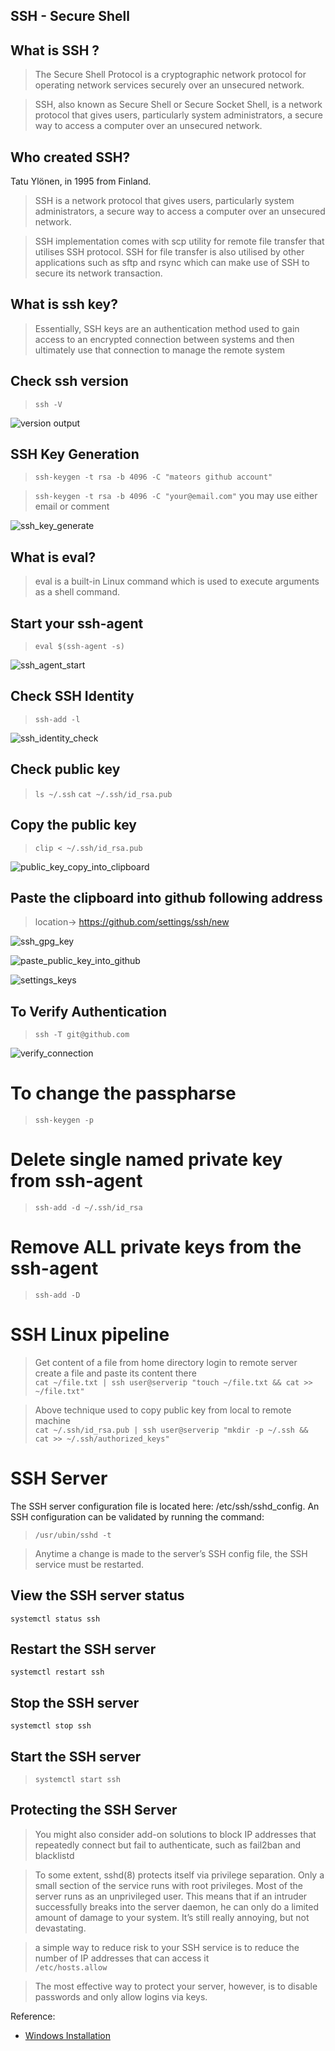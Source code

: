 
## SSH - Secure Shell
## What is SSH ?
> The Secure Shell Protocol is a cryptographic network protocol for operating network services securely over an unsecured network.

> SSH, also known as Secure Shell or Secure Socket Shell, is a network protocol that gives users, particularly system administrators, a secure way to access a computer over an unsecured network.

## Who created SSH?
Tatu Ylönen, in 1995 from Finland.

> SSH is a network protocol that gives users, particularly system administrators, a secure way to access a computer over an unsecured network.

> SSH implementation comes with scp utility for remote file transfer that utilises SSH protocol. SSH for file transfer is also utilised by other applications such as sftp and rsync which can make use of SSH to secure its network transaction.


## What is ssh key?
> Essentially, SSH keys are an authentication method used to gain access to an encrypted connection between systems and then ultimately use that connection to manage the remote system

## Check ssh version
> `ssh -V`

![version output](./ssh_version.png)

## SSH Key Generation
> `ssh-keygen -t rsa -b 4096 -C "mateors github account"`

> `ssh-keygen -t rsa -b 4096 -C "your@email.com"` you may use either email or comment

![ssh_key_generate](./ssh_keygen.png)

## What is eval?
> eval is a built-in Linux command which is used to execute arguments as a shell command.

## Start your ssh-agent
> `eval $(ssh-agent -s)`

![ssh_agent_start](./ssh_agent_start.png)

## Check SSH Identity
> `ssh-add -l`

![ssh_identity_check](./ssh_identity_check.png)

## Check public key
> `ls ~/.ssh`
> `cat ~/.ssh/id_rsa.pub`

## Copy the public key
> `clip < ~/.ssh/id_rsa.pub`

![public_key_copy_into_clipboard](./public_key_copy_into_clipboard.png)

## Paste the clipboard into github following address
> location-> https://github.com/settings/ssh/new

![ssh_gpg_key](./ssh_gpg_key.png)

![paste_public_key_into_github](./paste_public_key_into_github.png)

![settings_keys](./settings_keys.png)

## To Verify Authentication
> `ssh -T git@github.com`

![verify_connection](./verify_connection.png)

# To change the passpharse
> `ssh-keygen -p`

# Delete single named private key from ssh-agent
> `ssh-add -d ~/.ssh/id_rsa`

# Remove ALL private keys from the ssh-agent
> `ssh-add -D`

# SSH Linux pipeline

> Get content of a file from home directory login to remote server create a file and paste its content there\
> `cat ~/file.txt | ssh user@serverip "touch ~/file.txt && cat >> ~/file.txt"`

> Above technique used to copy public key from local to remote machine\
> `cat ~/.ssh/id_rsa.pub | ssh user@serverip "mkdir -p ~/.ssh && cat >> ~/.ssh/authorized_keys"`

# SSH Server
The SSH server configuration file is located here: /etc/ssh/sshd_config. An SSH configuration
can be validated by running the command:
> `/usr/ubin/sshd -t`

> Anytime a change is made to the server’s SSH config file, the SSH service must be restarted.

## View the SSH server status
`systemctl status ssh`

## Restart the SSH server
`systemctl restart ssh`

## Stop the SSH server
`systemctl stop ssh`

## Start the SSH server
> `systemctl start ssh`

## Protecting the SSH Server
>You might also consider add-on solutions to block IP addresses that repeatedly connect but fail to authenticate, such as fail2ban and blacklistd


>To some extent, sshd(8) protects itself via privilege separation. Only a small section of the service runs with root privileges. Most of the server runs as an
unprivileged user. This means that if an intruder successfully breaks into the server daemon, he can only do a limited amount of damage to your system. It’s
still really annoying, but not devastating.

> a simple way to reduce risk to your SSH service is to reduce the number of IP addresses that can access it\
> `/etc/hosts.allow`

>The most effective way to protect your server, however, is to disable passwords and only allow logins via keys. 

Reference:
* [Windows Installation](https://docs.microsoft.com/en-us/windows-server/administration/openssh/openssh_install_firstuse)
